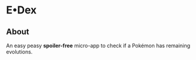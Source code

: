 # E•Dex

## About
An easy peasy **spoiler-free** micro-app to check if a Pokémon has remaining evolutions.
